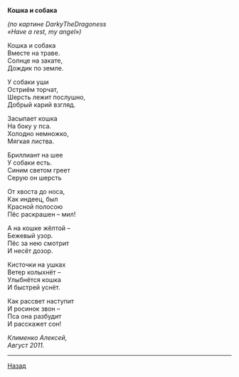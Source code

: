 ﻿**Кошка и собака**  

_(по картине DarkyTheDragoness_  
_«Have a rest, my angel»)_  

Кошка и собака  
Вместе на траве.  
Солнце на закате,  
Дождик по земле.  

У собаки уши  
Остриём торчат,  
Шерсть лежит послушно,  
Добрый карий взгляд.  

Засыпает кошка  
На боку у пса.  
Холодно немножко,  
Мягкая листва.  

Бриллиант на шее  
У собаки есть.  
Синим светом греет  
Серую он шерсть  

От хвоста до носа,  
Как индеец, был  
Красной полосою  
Пёс раскрашен – мил!  

А на кошке жёлтой –  
Бежевый узор.  
Пёс за нею смотрит  
И несёт дозор.  

Кисточки на ушках  
Ветер колыхнёт –  
Улыбнётся кошка  
И быстрей уснёт.  

Как рассвет наступит  
И росинок звон –  
Пса она разбудит  
И расскажет сон!  

_Клименко Алексей,_  
_Август 2011._  

---

[Назад](./)
